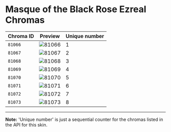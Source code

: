 # Masque of the Black Rose Ezreal Chromas

| Chroma ID | Preview | Unique number |
|---|---|---|
| `81066` | ![81066](https://raw.communitydragon.org/latest/plugins/rcp-be-lol-game-data/global/default/v1/champion-chroma-images/81/81066.png) | 1 |
| `81067` | ![81067](https://raw.communitydragon.org/latest/plugins/rcp-be-lol-game-data/global/default/v1/champion-chroma-images/81/81067.png) | 2 |
| `81068` | ![81068](https://raw.communitydragon.org/latest/plugins/rcp-be-lol-game-data/global/default/v1/champion-chroma-images/81/81068.png) | 3 |
| `81069` | ![81069](https://raw.communitydragon.org/latest/plugins/rcp-be-lol-game-data/global/default/v1/champion-chroma-images/81/81069.png) | 4 |
| `81070` | ![81070](https://raw.communitydragon.org/latest/plugins/rcp-be-lol-game-data/global/default/v1/champion-chroma-images/81/81070.png) | 5 |
| `81071` | ![81071](https://raw.communitydragon.org/latest/plugins/rcp-be-lol-game-data/global/default/v1/champion-chroma-images/81/81071.png) | 6 |
| `81072` | ![81072](https://raw.communitydragon.org/latest/plugins/rcp-be-lol-game-data/global/default/v1/champion-chroma-images/81/81072.png) | 7 |
| `81073` | ![81073](https://raw.communitydragon.org/latest/plugins/rcp-be-lol-game-data/global/default/v1/champion-chroma-images/81/81073.png) | 8 |

---

**Note:** 'Unique number' is just a sequential counter for the chromas listed in the API for this skin.